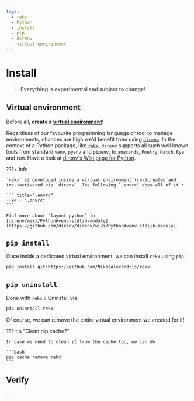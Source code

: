 ```yaml
---
tags:
  - rekx
  - Python
  - install
  - pip
  - direnv
  - virtual environment
---
```


# Install

> **Everything is experimental and subject to change!**

## Virtual environment

Before all, **create a [virtual environment][venv]!**

[venv]: https://docs.python.org/3/library/venv.html

Regardless of our favourite programming language
or tool to manage environments,
chances are high we'd benefit from using [`direnv`][direnv].
In the context of a Python package, like [`rekx`][rekx], `direnv` supports all such
well known tools from standard `venv`, `pyenv` and `pipenv`, to `anaconda`, `Poetry`, `Hatch`, `Rye` and `PDM`.
Have a look at [direnv's Wiki page for Python][direnv-wiki-python].


???+ info

    `rekx` is developed inside a virtual environment (re-)created and
    (re-)activated via `direnv`. The following `.envrc` does all of it :
    
    ``` title=".envrc"
    --8<-- ".envrc"
    ```

    Finf more about `layout python` in
    [direnv/wiki/Python#venv-stdlib-module](https://github.com/direnv/direnv/wiki/Python#venv-stdlib-module).


## `pip install`

Once inside a dedicated virtual environment,
we can install `rekx` using `pip` : 

``` bash
pip install git+https://github.com/NikosAlexandris/rekx
```

## `pip uninstall`

Done with `rekx` ?  Uninstall via

``` bash
pip uninstall rekx
```

Of course,
we can remove the entire virtual environment we created for it!

??? tip "Clean pip cache?"

    In case we need to clean it from the cache too, we can do

    ```bash
    pip cache remove rekx
    ```

## Verify

``` bash
..
```

[rekx]: https://github.com/NikosAlexandris/rekx

[direnv-wiki-python]: https://github.com/direnv/direnv/wiki/Python

[direnv]: https://direnv.net/
